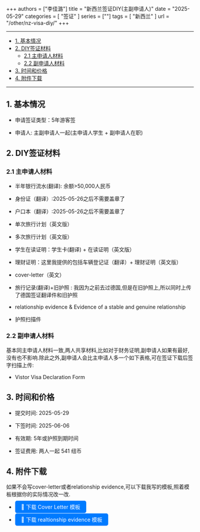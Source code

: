 +++
authors = ["李佳潞"]
title = "新西兰签证DIY(主副申请人)"
date = "2025-05-29"
categories = [
    "签证"
]
series = [""]
tags = [
    "新西兰"
]
url = "/other/nz-visa-diy/"
+++

---

- [1. 基本情况](#1-基本情况)
- [2. DIY签证材料](#2-diy签证材料)
  - [2.1 主申请人材料](#21-主申请人材料)
  - [2.2 副申请人材料](#22-副申请人材料)
- [3. 时间和价格](#3-时间和价格)
- [4. 附件下载](#4-附件下载)

---

## 1. 基本情况

- 申请签证类型：5年游客签

- 申请人: 主副申请人一起(主申请人学生 + 副申请人在职)

## 2. DIY签证材料
### 2.1 主申请人材料
- 半年银行流水(翻译): 余额>50,000人民币

- 身份证（翻译）:2025-05-26之后不需要盖章了

- 户口本（翻译）:2025-05-26之后不需要盖章了

- 单次旅行计划（英文版）

- 多次旅行计划（英文版）

- 学生在读证明：学生卡(翻译) + 在读证明（英文版）

- 理财证明：这里我提供的包括车辆登记证（翻译）+ 理财证明（英文版）

- cover-letter（英文）

- 旅行记录(翻译)+旧护照 : 我因为之前去过德国,但是在旧护照上,所以同时上传了德国签证翻译件和旧护照

- relationship evidence & Evidence of a stable and genuine relationship

- 护照扫描件 

### 2.2 副申请人材料

基本同主申请人材料一致,两人共享材料,比如对于财务证明,副申请人如果有最好,没有也不影响.除此之外,副申请人会比主申请人多一个如下表格,可在签证下载后签字扫描上传:
- Vistor Visa Declaration Form


## 3. 时间和价格

- 提交时间: 2025-05-29

- 下签时间: 2025-06-06

- 有效期: 5年或护照到期时间

- 签证费用: 两人一起 541 纽币

## 4. 附件下载

如果不会写cover-letter或者relationship evidence,可以下载我写的模板,照着模板根据你的实际情况改一改.

- <a href="/file/cover-letter template.pdf" download style="padding: 8px 16px; background: #007BFF; color: white; border-radius: 5px; text-decoration: none;">📎 下载 Cover Letter 模板</a>

- <a href="/file/Relationship evidence template.pptx" download style="padding: 8px 16px; background: #007BFF; color: white; border-radius: 5px; text-decoration: none;">📎 下载 realtionship evidence 模板</a>
